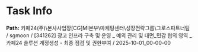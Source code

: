 # Task Info

**Path:** 카페24(주)\본사사업장\[CG]MI본부\마케팅센터\성장전략그룹\그로스파트너팀 / sgmoon / [341262] 광고 인프라 구축 및 운영 _ 예외 관리 및 대면_민감 협의 영역 _ 카페24 솔루션 계정생성 - 최종 점검 및 권한부여 / 2025-10-01_00-00-00

